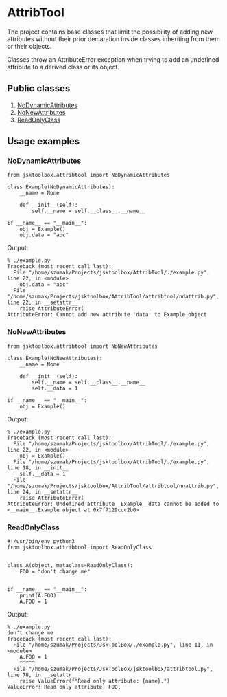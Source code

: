 # AttribTool

The project contains base classes that limit the possibility of adding new attributes without their prior declaration inside classes inheriting from them or their objects.

Classes throw an AttributeError exception when trying to add an undefined attribute to a derived class or its object.

## Public classes
1. [NoDynamicAttributes](https://github.com/Szumak75/JskToolBox/blob/master/docs/AttribTool.md#nodynamicattributes)
1. [NoNewAttributes](https://github.com/Szumak75/JskToolBox/blob/master/docs/AttribTool.md#nonewattributes)
1. [ReadOnlyClass](https://github.com/Szumak75/JskToolBox/blob/master/docs/AttribTool.md#readonlyclass)

## Usage examples

### NoDynamicAttributes
```
from jsktoolbox.attribtool import NoDynamicAttributes

class Example(NoDynamicAttributes):
    __name = None

    def __init__(self):
        self.__name = self.__class__.__name__

if __name__ == "__main__":
    obj = Example()
    obj.data = "abc"
```

Output:
```
% ./example.py
Traceback (most recent call last):
  File "/home/szumak/Projects/jsktoolbox/AttribTool/./example.py", line 22, in <module>
    obj.data = "abc"
  File "/home/szumak/Projects/jsktoolbox/AttribTool/attribtool/ndattrib.py", line 22, in __setattr__
    raise AttributeError(
AttributeError: Cannot add new attribute 'data' to Example object
```

### NoNewAttributes
```
from jsktoolbox.attribtool import NoNewAttributes

class Example(NoNewAttributes):
    __name = None

    def __init__(self):
        self.__name = self.__class__.__name__
        self.__data = 1

if __name__ == "__main__":
    obj = Example()
```

Output:
```
% ./example.py
Traceback (most recent call last):
  File "/home/szumak/Projects/jsktoolbox/AttribTool/./example.py", line 22, in <module>
    obj = Example()
  File "/home/szumak/Projects/jsktoolbox/AttribTool/./example.py", line 18, in __init__
    self.__data = 1
  File "/home/szumak/Projects/jsktoolbox/AttribTool/attribtool/nnattrib.py", line 24, in __setattr__
    raise AttributeError(
AttributeError: Undefined attribute _Example__data cannot be added to <__main__.Example object at 0x7f7129ccc2b0>
```

### ReadOnlyClass
```
#!/usr/bin/env python3
from jsktoolbox.attribtool import ReadOnlyClass


class A(object, metaclass=ReadOnlyClass):
    FOO = "don't change me"


if __name__ == "__main__":
    print(A.FOO)
    A.FOO = 1
```

Output:
```
% ./example.py
don't change me
Traceback (most recent call last):
  File "/home/szumak/Projects/JskToolBox/./example.py", line 11, in <module>
    A.FOO = 1
    ^^^^^
  File "/home/szumak/Projects/JskToolBox/jsktoolbox/attribtool.py", line 78, in __setattr__
    raise ValueError(f"Read only attribute: {name}.")
ValueError: Read only attribute: FOO.
```
